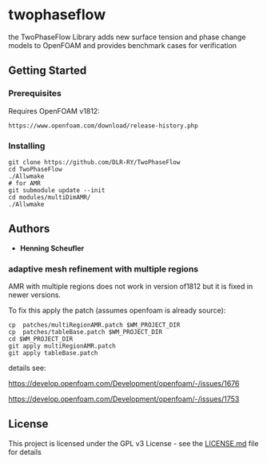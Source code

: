# twophaseflow

the TwoPhaseFlow Library adds new surface tension and phase change models to OpenFOAM and provides benchmark cases for verification

## Getting Started


### Prerequisites

Requires OpenFOAM v1812:

```
https://www.openfoam.com/download/release-history.php
```

### Installing

```
git clone https://github.com/DLR-RY/TwoPhaseFlow
cd TwoPhaseFlow
./Allwmake
# for AMR
git submodule update --init
cd modules/multiDimAMR/
./Allwmake
```

## Authors

* **Henning Scheufler**

### adaptive mesh refinement with multiple regions

AMR with multiple regions does not work in version of1812 but it is fixed in newer versions.


To fix this apply the patch (assumes openfoam is already source):

```
cp  patches/multiRegionAMR.patch $WM_PROJECT_DIR
cp  patches/tableBase.patch $WM_PROJECT_DIR
cd $WM_PROJECT_DIR
git apply multiRegionAMR.patch
git apply tableBase.patch

```
details see:

https://develop.openfoam.com/Development/openfoam/-/issues/1676

https://develop.openfoam.com/Development/openfoam/-/issues/1753
## License

This project is licensed under the GPL v3 License - see the [LICENSE.md](LICENSE.md) file for details
